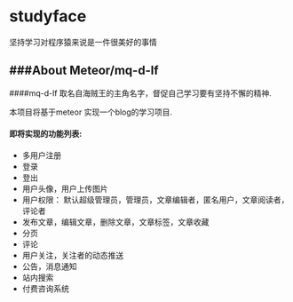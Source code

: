 # studyface
坚持学习对程序猿来说是一件很美好的事情

###About Meteor/mq-d-lf
-----------------------------

####mq-d-lf 取名自海贼王的主角名字，督促自己学习要有坚持不懈的精神.

本项目将基于meteor 实现一个blog的学习项目.

#### 即将实现的功能列表:

* 多用户注册
* 登录
* 登出
* 用户头像，用户上传图片
* 用户权限： 默认超级管理员，管理员，文章编辑者，匿名用户，文章阅读者，评论者
* 发布文章，编辑文章，删除文章，文章标签，文章收藏
* 分页
* 评论
* 用户关注，关注者的动态推送
* 公告，消息通知
* 站内搜索
* 付费咨询系统

